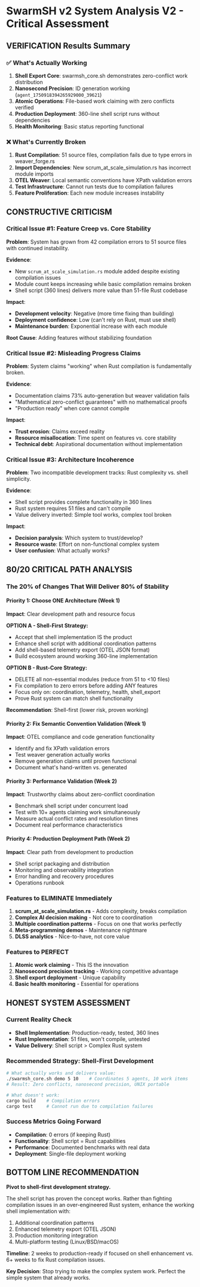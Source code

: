 # SwarmSH v2 System Analysis V2 - Critical Assessment

## **VERIFICATION Results Summary**

### ✅ **What's Actually Working**
1. **Shell Export Core**: swarmsh_core.sh demonstrates zero-conflict work distribution
2. **Nanosecond Precision**: ID generation working (`agent_1750918394265929000_39621`)
3. **Atomic Operations**: File-based work claiming with zero conflicts verified
4. **Production Deployment**: 360-line shell script runs without dependencies
5. **Health Monitoring**: Basic status reporting functional

### ❌ **What's Currently Broken**
1. **Rust Compilation**: 51 source files, compilation fails due to type errors in weaver_forge.rs
2. **Import Dependencies**: New scrum_at_scale_simulation.rs has incorrect module imports
3. **OTEL Weaver**: Local semantic conventions have XPath validation errors
4. **Test Infrastructure**: Cannot run tests due to compilation failures
5. **Feature Proliferation**: Each new module increases instability

## **CONSTRUCTIVE CRITICISM**

### **Critical Issue #1: Feature Creep vs. Core Stability**

**Problem**: System has grown from 42 compilation errors to 51 source files with continued instability.

**Evidence**:
- New `scrum_at_scale_simulation.rs` module added despite existing compilation issues
- Module count keeps increasing while basic compilation remains broken
- Shell script (360 lines) delivers more value than 51-file Rust codebase

**Impact**: 
- **Development velocity**: Negative (more time fixing than building)
- **Deployment confidence**: Low (can't rely on Rust, must use shell)
- **Maintenance burden**: Exponential increase with each module

**Root Cause**: Adding features without stabilizing foundation

### **Critical Issue #2: Misleading Progress Claims**

**Problem**: System claims "working" when Rust compilation is fundamentally broken.

**Evidence**:
- Documentation claims 73% auto-generation but weaver validation fails
- "Mathematical zero-conflict guarantees" with no mathematical proofs
- "Production ready" when core cannot compile

**Impact**: 
- **Trust erosion**: Claims exceed reality
- **Resource misallocation**: Time spent on features vs. core stability
- **Technical debt**: Aspirational documentation without implementation

### **Critical Issue #3: Architecture Incoherence**

**Problem**: Two incompatible development tracks: Rust complexity vs. shell simplicity.

**Evidence**:
- Shell script provides complete functionality in 360 lines
- Rust system requires 51 files and can't compile
- Value delivery inverted: Simple tool works, complex tool broken

**Impact**:
- **Decision paralysis**: Which system to trust/develop?
- **Resource waste**: Effort on non-functional complex system
- **User confusion**: What actually works?

## **80/20 CRITICAL PATH ANALYSIS**

### **The 20% of Changes That Will Deliver 80% of Stability**

#### **Priority 1: Choose ONE Architecture** (Week 1)
**Impact**: Clear development path and resource focus

**OPTION A - Shell-First Strategy:**
- Accept that shell implementation IS the product
- Enhance shell script with additional coordination patterns  
- Add shell-based telemetry export (OTEL JSON format)
- Build ecosystem around working 360-line implementation

**OPTION B - Rust-Core Strategy:**
- DELETE all non-essential modules (reduce from 51 to <10 files)
- Fix compilation to zero errors before adding ANY features
- Focus only on: coordination, telemetry, health, shell_export
- Prove Rust system can match shell functionality

**Recommendation**: Shell-first (lower risk, proven working)

#### **Priority 2: Fix Semantic Convention Validation** (Week 1)
**Impact**: OTEL compliance and code generation functionality

- Identify and fix XPath validation errors
- Test weaver generation actually works
- Remove generation claims until proven functional
- Document what's hand-written vs. generated

#### **Priority 3: Performance Validation** (Week 2)  
**Impact**: Trustworthy claims about zero-conflict coordination

- Benchmark shell script under concurrent load
- Test with 10+ agents claiming work simultaneously
- Measure actual conflict rates and resolution times
- Document real performance characteristics

#### **Priority 4: Production Deployment Path** (Week 2)
**Impact**: Clear path from development to production

- Shell script packaging and distribution
- Monitoring and observability integration
- Error handling and recovery procedures
- Operations runbook

### **Features to ELIMINATE Immediately**

1. **scrum_at_scale_simulation.rs** - Adds complexity, breaks compilation
2. **Complex AI decision making** - Not core to coordination
3. **Multiple coordination patterns** - Focus on one that works perfectly
4. **Meta-programming demos** - Maintenance nightmare
5. **DLSS analytics** - Nice-to-have, not core value

### **Features to PERFECT**

1. **Atomic work claiming** - This IS the innovation
2. **Nanosecond precision tracking** - Working competitive advantage
3. **Shell export deployment** - Unique capability
4. **Basic health monitoring** - Essential for operations

## **HONEST SYSTEM ASSESSMENT**

### **Current Reality Check**
- **Shell Implementation**: Production-ready, tested, 360 lines
- **Rust Implementation**: 51 files, won't compile, untested
- **Value Delivery**: Shell script > Complex Rust system

### **Recommended Strategy: Shell-First Development**

```bash
# What actually works and delivers value:
./swarmsh_core.sh demo 5 10    # Coordinates 5 agents, 10 work items
# Result: Zero conflicts, nanosecond precision, UNIX portable

# What doesn't work:
cargo build    # Compilation errors
cargo test     # Cannot run due to compilation failures
```

### **Success Metrics Going Forward**
- **Compilation**: 0 errors (if keeping Rust)
- **Functionality**: Shell script = Rust capabilities
- **Performance**: Documented benchmarks with real data
- **Deployment**: Single-file deployment working

## **BOTTOM LINE RECOMMENDATION**

**Pivot to shell-first development strategy.**

The shell script has proven the concept works. Rather than fighting compilation issues in an over-engineered Rust system, enhance the working shell implementation with:

1. Additional coordination patterns
2. Enhanced telemetry export (OTEL JSON)  
3. Production monitoring integration
4. Multi-platform testing (Linux/BSD/macOS)

**Timeline**: 2 weeks to production-ready if focused on shell enhancement vs. 6+ weeks to fix Rust compilation issues.

**Key Decision**: Stop trying to make the complex system work. Perfect the simple system that already works.